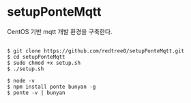# setupPonteMqtt
CentOS 기반 mqtt 개발 환경을 구축한다.

## 
```
$ git clone https://github.com/redtree0/setupPonteMqtt.git
$ cd setupPonteMqtt
$ sudo chmod +x setup.sh
$ ./setup.sh
```

```
$ node -v
$ npm install ponte bunyan -g
$ ponte -v | bunyan
```